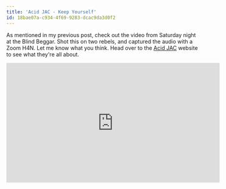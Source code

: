 ```yaml
---
title: 'Acid JAC - Keep Yourself'
id: 18bae07a-c934-4f69-9283-dcac9da3d0f2
---
```

As mentioned in my previous post, check out the video from Saturday night at the Blind Beggar. Shot this on two rebels, and captured the audio with a Zoom H4N. Let me know what you think. Head over to the <a href="http://www.acidjac.com">Acid JAC</a> website to see what they're all about.

<iframe width="560" height="315" src="https://www.youtube.com/embed/RtDew3ELPg0" frameborder="0" allowfullscreen></iframe>